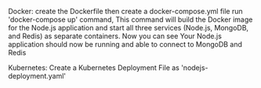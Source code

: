 Docker:
create the Dockerfile 
then create a docker-compose.yml file
run 'docker-compose up' command, This command will build the Docker image for the Node.js application and start all three services (Node.js, MongoDB, and Redis) as separate containers. Now you can see Your Node.js application should now be running and able to connect to MongoDB and Redis 

Kubernetes:
Create a Kubernetes Deployment File as 'nodejs-deployment.yaml'
